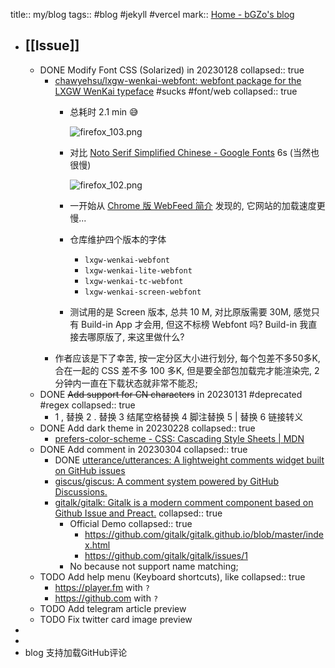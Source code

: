 title:: my/blog
tags:: #blog #jekyll #vercel
mark:: [Home - bGZo's blog](http://blog.bgzo.cc)

- ## [[Issue]]
  - DONE Modify Font CSS (Solarized) in 20230128
    collapsed:: true
    - [chawyehsu/lxgw-wenkai-webfont: webfont package for the LXGW WenKai typeface](https://github.com/chawyehsu/lxgw-wenkai-webfont) #sucks #font/web
      collapsed:: true
      - 总耗时 2.1 min 😅
        
        ![firefox_103.png](../assets/firefox_103_1674914188465_0.png)
      - 对比 [Noto Serif Simplified Chinese - Google Fonts](https://fonts.google.com/noto/specimen/Noto+Serif+SC/about) 6s (当然也很慢)
        
        ![firefox_102.png](../assets/firefox_102_1674914603295_0.png)
      - 一开始从 [Chrome 版 WebFeed 简介](https://taoshu.in/webfeed/webfeed-for-chrome.html) 发现的, 它网站的加载速度更慢...
      - 仓库维护四个版本的字体
        - `lxgw-wenkai-webfont`
        - `lxgw-wenkai-lite-webfont`
        - `lxgw-wenkai-tc-webfont`
        - `lxgw-wenkai-screen-webfont`
      - 测试用的是 Screen 版本, 总共 10 M, 对比原版需要 30M, 感觉只有 Build-in App 才会用, 但这不标榜 Webfont 吗? Build-in 我直接去哪原版了, 来这里做什么?
    - 作者应该是下了幸苦, 按一定分区大小进行划分, 每个包差不多50多K, 合在一起的 CSS 差不多 100 多K, 但是要全部包加载完才能渲染完, 2分钟内一直在下载状态就非常不能忍;
  - DONE ~~Add support for CN characters~~ in 20230131 #deprecated #regex
    collapsed:: true
    - 1 , 替换
      2 . 替换
      3 结尾空格替换
      4 脚注替换
      5 | 替换
      6 链接转义
  - DONE Add dark theme in 20230228
    collapsed:: true
    - [prefers-color-scheme - CSS: Cascading Style Sheets | MDN](https://developer.mozilla.org/en-US/docs/Web/CSS/@media/prefers-color-scheme)
  - DONE Add comment in 20230304
    collapsed:: true
    - DONE [utterance/utterances: A lightweight comments widget built on GitHub issues](https://github.com/utterance/utterances)
    - [giscus/giscus: A comment system powered by GitHub Discussions.](https://github.com/giscus/giscus)
    - [gitalk/gitalk: Gitalk is a modern comment component based on Github Issue and Preact.](https://github.com/gitalk/gitalk/)
      collapsed:: true
      - Official Demo
        collapsed:: true
        - https://github.com/gitalk/gitalk.github.io/blob/master/index.html
        - https://github.com/gitalk/gitalk/issues/1
      - No because not support name matching;
  - TODO Add help menu (Keyboard shortcuts), like
    collapsed:: true
    - https://player.fm with `?`
    - https://github.com with `?`
  - TODO Add telegram article preview
  - TODO Fix twitter card image preview
-
-
- blog 支持加载GitHub评论